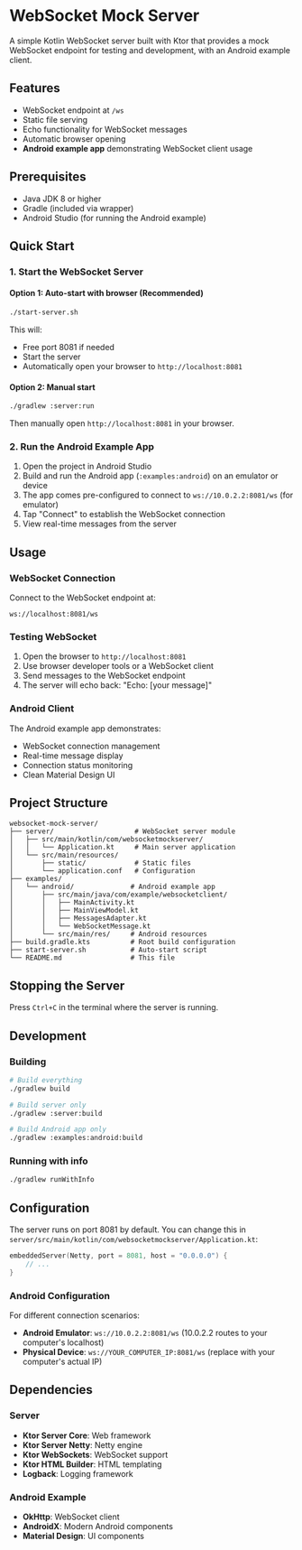 # WebSocket Mock Server

A simple Kotlin WebSocket server built with Ktor that provides a mock WebSocket endpoint for testing and development, with an Android example client.

## Features

- WebSocket endpoint at `/ws`
- Static file serving
- Echo functionality for WebSocket messages
- Automatic browser opening
- **Android example app** demonstrating WebSocket client usage

## Prerequisites

- Java JDK 8 or higher
- Gradle (included via wrapper)
- Android Studio (for running the Android example)

## Quick Start

### 1. Start the WebSocket Server

#### Option 1: Auto-start with browser (Recommended)
```bash
./start-server.sh
```
This will:
- Free port 8081 if needed
- Start the server
- Automatically open your browser to `http://localhost:8081`

#### Option 2: Manual start
```bash
./gradlew :server:run
```
Then manually open `http://localhost:8081` in your browser.

### 2. Run the Android Example App

1. Open the project in Android Studio
2. Build and run the Android app (`:examples:android`) on an emulator or device
3. The app comes pre-configured to connect to `ws://10.0.2.2:8081/ws` (for emulator)
4. Tap "Connect" to establish the WebSocket connection
5. View real-time messages from the server

## Usage

### WebSocket Connection
Connect to the WebSocket endpoint at:
```
ws://localhost:8081/ws
```

### Testing WebSocket
1. Open the browser to `http://localhost:8081`
2. Use browser developer tools or a WebSocket client
3. Send messages to the WebSocket endpoint
4. The server will echo back: "Echo: [your message]"

### Android Client
The Android example app demonstrates:
- WebSocket connection management
- Real-time message display
- Connection status monitoring
- Clean Material Design UI

## Project Structure

```
websocket-mock-server/
├── server/                    # WebSocket server module
│   ├── src/main/kotlin/com/websocketmockserver/
│   │   └── Application.kt     # Main server application
│   └── src/main/resources/
│       ├── static/            # Static files
│       └── application.conf   # Configuration
├── examples/
│   └── android/              # Android example app
│       ├── src/main/java/com/example/websocketclient/
│       │   ├── MainActivity.kt
│       │   ├── MainViewModel.kt
│       │   ├── MessagesAdapter.kt
│       │   └── WebSocketMessage.kt
│       └── src/main/res/     # Android resources
├── build.gradle.kts          # Root build configuration
├── start-server.sh           # Auto-start script
└── README.md                 # This file
```

## Stopping the Server

Press `Ctrl+C` in the terminal where the server is running.

## Development

### Building
```bash
# Build everything
./gradlew build

# Build server only
./gradlew :server:build

# Build Android app only
./gradlew :examples:android:build
```

### Running with info
```bash
./gradlew runWithInfo
```

## Configuration

The server runs on port 8081 by default. You can change this in `server/src/main/kotlin/com/websocketmockserver/Application.kt`:

```kotlin
embeddedServer(Netty, port = 8081, host = "0.0.0.0") {
    // ...
}
```

### Android Configuration

For different connection scenarios:
- **Android Emulator**: `ws://10.0.2.2:8081/ws` (10.0.2.2 routes to your computer's localhost)
- **Physical Device**: `ws://YOUR_COMPUTER_IP:8081/ws` (replace with your computer's actual IP)

## Dependencies

### Server
- **Ktor Server Core**: Web framework
- **Ktor Server Netty**: Netty engine
- **Ktor WebSockets**: WebSocket support
- **Ktor HTML Builder**: HTML templating
- **Logback**: Logging framework

### Android Example
- **OkHttp**: WebSocket client
- **AndroidX**: Modern Android components
- **Material Design**: UI components 